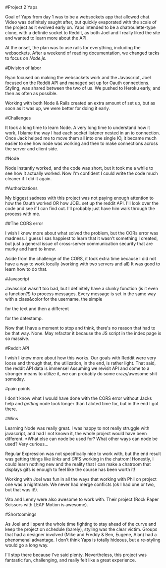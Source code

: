 #Project 2 Yaps

Goal of Yaps from day 1 was to be a websockets app that allowed chat. Video was definitely saught after, but quickly evaporated with the scale of the project as it evolved early on.
Yaps intended to be a chatroulette-type clone, with a definite socket to Reddit, as both Joel and I really liked the site and wanted to learn more about the API. 

At the onset, the plan was to use rails for everything, including the websockets. After a weekend of reading documentation, we changed tacks to focus on *Node.js*.

#Division of labor 

Ryan focused on making the websockets work and the Javascript, Joel focused on the Reddit API and managed set up for Oauth connections. Styling, was shared between the two of us. We pushed to Heroku early, and then as often as possible. 

Working with both Node & Rails created an extra amount of set up, but as soon as it was up, we were better for doing it early. 

#Challenges

It took a long time to learn Node. A very long time to understand how it work, I blame the way I had each socket listener nested in an io connection. Once Jack helped me to move them all into one single IO, it became much easier to see how node was working and then to make connections across the server and client side.

#Node 

Node instantly worked, and the code was short, but it took me a while to see how it actually worked. Now I'm confident I could write the code much cleaner if I did it again.

#Authorizations

My biggest sadness with this project was not paying enough attention to how the Oauth worked OR how JOEL set up the reddit API. I'll look over the code and see if I can find out. I'll probably just have him walk through the process with me.

##The CORS error

I wish I knew more about what solved the problem, but the CORs error was madness. I guess I sas happiest to learn that it wasn't something I created, but just a general issue of cross-server communication security that are murky and hard to know. 

Aside from the challenge of the CORS, it took extra time because I did not have a way to work locally (working with two servers and all) It was good to learn how to do that.

#Javascript

Javascript wasn't too bad, but I definitely have a clunky function (is it even a function?!) to process messages. Every message is set in the same way with a class&color for the username, the simple <p> for the text and then a different <p> for the datestamp.

Now that I have a moment to stop and think, there's no reason that had to be that way. None. May refactor it because the JS script in the index page is so massive.

#Reddit API

I wish I knew more about how this works. Our goals with Reddit were very loose and through that, the utilization, in the end, is rather light. That said, the reddit API data is immense! Assuming we revisit API and come to a stronger means to utilize it, we can probably do some crazy/awesome shit someday.

#pain points

I don't know what I would have done with the CORS error without Jacks help and *getting* node took longer than I aloted time for, but in the end I got there.



#Wins

Learning Node was really great. I was happy to not really struggle with javascript, and had I not known it, the whole project would have been different. *What else can node be used for? What other ways can node be used? Very curious...

Regular Expression was not specifically nice to work with, but the end result was getting things like *links* and *GIFS* working in the chatrom! Honestly, I could learn nothing new and the reality that I can make a chatroom that displays gifs is enough to feel like the course has been worth it!

Working with Joel was fun in all the ways that working with Phil on project one was a nightmare. We never had merge conflicts (ok I had one or two, but that was it!).

Vito and Lenny were also awesome to work with. Their project (Rock Paper Scissors with LEAP Motion is awesome).

#Shortcomings

As Joel and I spent the whole time fighting to stay ahead of the curve and keep the project on schedule (barely), styling was the clear victim. Groups that had a designer involved (Mike and Freddy & Ben, Eugene, Alan) had a phenomenal advantage. I don't think Yaps is totally hideous, but a re-styling would go a long way.

I'll stop there because I've said plenty. Nevertheless, this project was fantastic fun, challenging, and really felt like a great experience.






